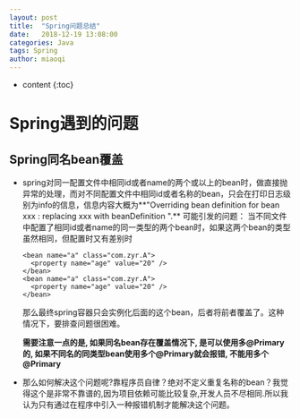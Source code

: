 ```yaml
---
layout: post
title:  "Spring问题总结"
date:   2018-12-19 13:08:00
categories: Java
tags: Spring
author: miaoqi
---
```


* content
{:toc}
# Spring遇到的问题

## Spring同名bean覆盖

* spring对同一配置文件中相同id或者name的两个或以上的bean时，做直接抛异常的处理，而对不同配置文件中相同id或者名称的bean，只会在打印日志级别为info的信息，信息内容大概为**"Overriding bean definition for bean xxx : replacing xxx with beanDefinition ".**
	可能引发的问题：
	当不同文件中配置了相同id或者name的同一类型的两个bean时，如果这两个bean的类型虽然相同，但配置时又有差别时

	```
	<bean name="a" class="com.zyr.A">
	  <property name="age" value="20" />
	</bean>
	<bean name="a" class="com.zyr.A">
	  <property name="age" value="20" />
	</bean>
	```

	那么最终spring容器只会实例化后面的这个bean，后者将前者覆盖了。这种情况下，要排查问题很困难。

	**需要注意一点的是, 如果同名bean存在覆盖情况下, 是可以使用多@Primary的, 如果不同名的同类型bean使用多个@Primary就会报错, 不能用多个@Primary**

* 那么如何解决这个问题呢?靠程序员自律？绝对不定义重复名称的bean？我觉得这个是非常不靠谱的,因为项目依赖可能比较复杂,开发人员不尽相同.所以我认为只有通过在程序中引入一种报错机制才能解决这个问题。